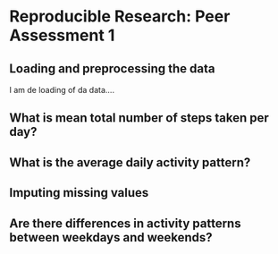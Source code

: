 # Reproducible Research: Peer Assessment 1


## Loading and preprocessing the data
I am de loading of da data....


## What is mean total number of steps taken per day?



## What is the average daily activity pattern?



## Imputing missing values



## Are there differences in activity patterns between weekdays and weekends?
